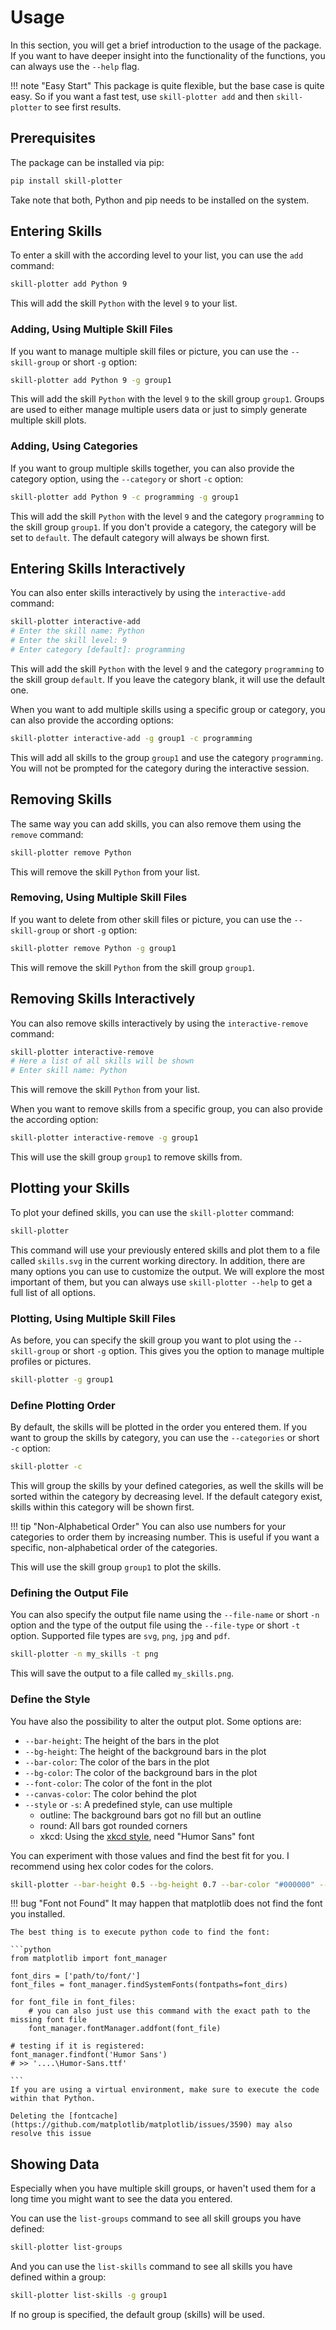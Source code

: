 # Usage

In this section, you will get a brief introduction to the usage of the package.
If you want to have deeper insight into the functionality of the functions, you can always use the `--help` flag.

!!! note "Easy Start"
    This package is quite flexible, but the base case is quite easy.
    So if you want a fast test, use `skill-plotter add` and then `skill-plotter` to see first results. 

## Prerequisites

The package can be installed via pip:

```bash
pip install skill-plotter
```

Take note that both, Python and pip needs to be installed on the system.

## Entering Skills

To enter a skill with the according level to your list, you can use the `add` command:

```bash
skill-plotter add Python 9
```

This will add the skill `Python` with the level `9` to your list.

### Adding, Using Multiple Skill Files

If you want to manage multiple skill files or picture, you can use the `--skill-group` or short `-g` option:

```bash
skill-plotter add Python 9 -g group1
```

This will add the skill `Python` with the level `9` to the skill group `group1`. Groups are used to either manage multiple users data or just to simply generate multiple skill plots.

### Adding, Using Categories

If you want to group multiple skills together, you can also provide the category option, using the `--category` or short `-c` option:

```bash
skill-plotter add Python 9 -c programming -g group1
```

This will add the skill `Python` with the level `9` and the category `programming` to the skill group `group1`.
If you don't provide a category, the category will be set to `default`.
The default category will always be shown first.

## Entering Skills Interactively

You can also enter skills interactively by using the `interactive-add` command:

```bash
skill-plotter interactive-add
# Enter the skill name: Python
# Enter the skill level: 9
# Enter category [default]: programming 
```

This will add the skill `Python` with the level `9` and the category `programming` to the skill group `default`.
If you leave the category blank, it will use the default one.

When you want to add multiple skills using a specific group or category, you can also provide the according options:

```bash
skill-plotter interactive-add -g group1 -c programming
```
This will add all skills to the group `group1` and use the category `programming`.
You will not be prompted for the category during the interactive session.

## Removing Skills

The same way you can add skills, you can also remove them using the `remove` command:

```bash
skill-plotter remove Python
```

This will remove the skill `Python` from your list.

### Removing, Using Multiple Skill Files

If you want to delete from other skill files or picture, you can use the `--skill-group` or short `-g` option:

```bash
skill-plotter remove Python -g group1
```

This will remove the skill `Python` from the skill group `group1`.

## Removing Skills Interactively

You can also remove skills interactively by using the `interactive-remove` command:

```bash
skill-plotter interactive-remove
# Here a list of all skills will be shown
# Enter skill name: Python
```

This will remove the skill `Python` from your list.

When you want to remove skills from a specific group, you can also provide the according option:

```bash
skill-plotter interactive-remove -g group1
```

This will use the skill group `group1` to remove skills from.

## Plotting your Skills

To plot your defined skills, you can use the `skill-plotter` command:

```bash
skill-plotter
```

This command will use your previously entered skills and plot them to a file called `skills.svg` in the current working directory.
In addition, there are many options you can use to customize the output.
We will explore the most important of them, but you can always use `skill-plotter --help` to get a full list of all options.

### Plotting, Using Multiple Skill Files

As before, you can specify the skill group you want to plot using the `--skill-group` or short `-g` option.
This gives you the option to manage multiple profiles or pictures.

```bash
skill-plotter -g group1
```


### Define Plotting Order

By default, the skills will be plotted in the order you entered them.
If you want to group the skills by category, you can use the `--categories` or short `-c` option:

```bash
skill-plotter -c
```

This will group the skills by your defined categories, as well the skills will be sorted within the category by decreasing level.
If the default category exist, skills within this category will be shown first.

!!! tip "Non-Alphabetical Order"
    You can also use numbers for your categories to order them by increasing number.
    This is useful if you want a specific, non-alphabetical order of the categories.

This will use the skill group `group1` to plot the skills.

### Defining the Output File

You can also specify the output file name using the `--file-name` or short `-n` option and the type of the output file using the `--file-type` or short `-t` option.
Supported file types are `svg`, `png`, `jpg` and `pdf`.

```bash
skill-plotter -n my_skills -t png
```

This will save the output to a file called `my_skills.png`.

### Define the Style

You have also the possibility to alter the output plot.
Some options are:

- `--bar-height`: The height of the bars in the plot
- `--bg-height`: The height of the background bars in the plot
- `--bar-color`: The color of the bars in the plot
- `--bg-color`: The color of the background bars in the plot
- `--font-color`: The color of the font in the plot
- `--canvas-color`: The color behind the plot
- `--style` or `-s`: A predefined style, can use multiple
    - outline: The background bars got no fill but an outline
    - round: All bars got rounded corners
    - xkcd: Using the [xkcd style](https://matplotlib.org/stable/api/_as_gen/matplotlib.pyplot.xkcd.html), need "Humor Sans" font

You can experiment with those values and find the best fit for you.
I recommend using hex color codes for the colors.

```bash
skill-plotter --bar-height 0.5 --bg-height 0.7 --bar-color "#000000" --bg-color "#FFFFFF" --font-color "#000000" -s round -s outline
```

!!! bug "Font not Found"
    It may happen that matplotlib does not find the font you installed.

    The best thing is to execute python code to find the font:

    ```python
    from matplotlib import font_manager

    font_dirs = ['path/to/font/']
    font_files = font_manager.findSystemFonts(fontpaths=font_dirs)

    for font_file in font_files:
        # you can also just use this command with the exact path to the missing font file
        font_manager.fontManager.addfont(font_file)

    # testing if it is registered:
    font_manager.findfont('Humor Sans') 
    # >> '....\Humor-Sans.ttf'

    ```
    If you are using a virtual environment, make sure to execute the code within that Python.

    Deleting the [fontcache](https://github.com/matplotlib/matplotlib/issues/3590) may also resolve this issue

## Showing Data

Especially when you have multiple skill groups, or haven't used them for a long time you might want to see the data you entered.

You can use the `list-groups` command to see all skill groups you have defined:

```bash
skill-plotter list-groups
```

And you can use the `list-skills` command to see all skills you have defined within a group:

```bash
skill-plotter list-skills -g group1
```

If no group is specified, the default group (skills) will be used.

<!-- # CLI Reference

This page provides documentation for our command line tools.

::: mkdocs-click
    :module: skill_plotter.main
    :command: app -->
